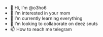 - 👋 Hi, I’m @o3ho6
- 👀 I’m interested in your mom
- 🌱 I’m currently learning everything
- 💞️ I’m looking to collaborate on deez snuts
- 📫 How to reach me telegram

<!---
o3ho6/o3ho6 is a ✨ special ✨ repository because its `README.md` (this file) appears on your GitHub profile.
You can click the Preview link to take a look at your changes.
--->
